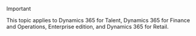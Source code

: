 > [!IMPORTANT]
> This topic applies to Dynamics 365 for Talent, Dynamics 365 for Finance and Operations, Enterprise edition, and Dynamics 365 for Retail. 

